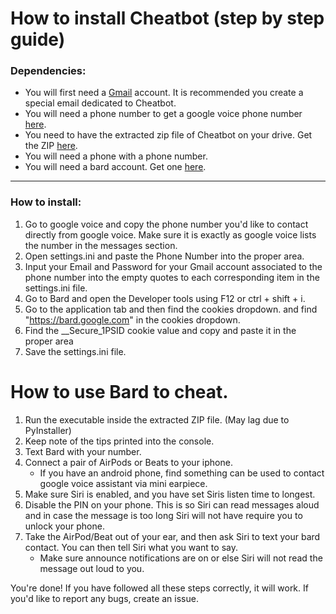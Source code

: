 # How to install Cheatbot (step by step guide)
### Dependencies:
 - You will first need a [Gmail](https://www.gmail.com) account. It is recommended you create a special email dedicated to Cheatbot.
 - You will need a phone number to get a google voice phone number [here](https://voice.google.com).
 - You need to have the extracted zip file of Cheatbot on your drive. Get the ZIP [here](https://github.com/Pendulum-Utilities/Google-Voice-Cheatbot/releases/download/Open-Beta/Cheatbot.zip).
 - You will need a phone with a phone number.
 - You will need a bard account. Get one [here](https://bard.google.com).
---
### How to install:

1. Go to google voice and copy the phone number you'd like to contact directly from google voice. Make sure it is exactly as google voice lists the number in the messages section.
2.  Open settings.ini and paste the Phone Number into the proper area.
3. Input your Email and Password for your Gmail account associated to the phone number into the empty quotes to each corresponding item in the settings.ini file.
4. Go to Bard and open the Developer tools using F12 or ctrl + shift + i.
5. Go to the application tab and then find the cookies dropdown. and find "https://bard.google.com" in the cookies dropdown.
6. Find the __Secure_1PSID cookie value and copy and paste it in the proper area
7. Save the settings.ini file.
# How to use Bard to cheat.
1. Run the executable inside the extracted ZIP file. (May lag due to PyInstaller)
2. Keep note of the tips printed into the console.
3. Text Bard with your number.
4. Connect a pair of AirPods or Beats to your iphone.
	* If you have an android phone, find something can be used to contact google voice assistant via mini earpiece.
5. Make sure Siri is enabled, and you have set Siris listen time to longest.
6. Disable the PIN on your phone. This is so Siri can read messages aloud and in case the message is too long Siri will not have require you to unlock your phone.
7. Take the AirPod/Beat out of your ear, and then ask Siri to text your bard contact. You can then tell Siri what you want to say.
	* Make sure announce notifications are on or else Siri will not read the message out loud to you.

You're done! If you have followed all these steps correctly, it will work. If you'd like to report any bugs, create an issue.
